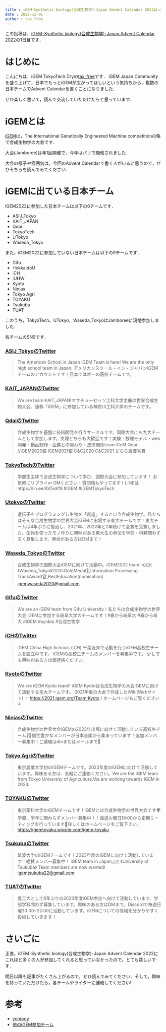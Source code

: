 ```yaml
---
title : iGEM･Synthetic biology(合成生物学)･Japan Advent Calendar 2022はっじまるよ~
date : 2022-12-01
author : tax_free
---
```


この投稿は，[iGEM･Synthetic biology(合成生物学)･Japan Advent Calendar 2022](https://adventar.org/calendars/7510)の1日目です．

# はじめに
こんにちは．iGEM TokyoTech Dryの[tax_free](https://twitter.com/taxfree_python)です．
iGEM Japan Communityを盛り上げて，日本でもっとiGEMが広がってほしいという気持ちから，複数の日本チームでAdvent Calendarを書くことになりました．

ぜひ楽しく書いて，読んで交流していただけたらと思っています．

<!--more-->

# iGEMとは
[iGEM](https://igem.org/)は，The International Genetically Engineered Machine competitionの略で合成生物学の大会です．

大会(Jamboree)は年1回開催で，今年はパリで開催されました．

大会の様子や雰囲気は，今回のAdvent Calendarで書く人がいると思うので，ぜひそちらを読んでみてください．


# iGEMに出ている日本チーム
iGEM2022に参加した日本チームは以下の6チームです．

- ASIJ_Tokyo
- KAIT_JAPAN
- Qdai
- TokyoTech
- UTokyo
- Waseda_Tokyo

また，iGEM2022に参加していない日本チームは以下の9チームです．

- Gifu
- HokkaidoU
- iCH
- IUHW
- Kyoto
- Ninjas
- Tokyo Agri
- TOYAKU
- Tsukuba
- TUAT

このうち，TokyoTech，UTokyo，Waseda_TokyoはJamboreeに現地参加しました．

各チームのSNSです．

### [ASIJ_TokyoのTwitter](https://twitter.com/asijigem)
> The American School in Japan iGEM Team is here! We are the only high school team in Japan. アメリカンスクール・イン・ジャパンiGEMチームのアカウントです！日本では唯一の高校チームです。

### [KAIT_JAPANのTwitter](https://twitter.com/KAIT_JAPAN)
> We are team KAIT_JAPAN!マサチューセッツ工科大学主催の世界合成生物大会、通称「iGEM」に参加している神奈川工科大学のチームです。

### [QdaiのTwitter](https://twitter.com/igemqdai)
> 合成生物学を基盤に技術開発を行うサークルです。国際大会にも九大チームとして参加します。文理どちらも大歓迎です！実験・数理モデル・web開発・動画制作・企業との関わり・法律関係team:iGeM Qdai //iGEM2020銀 iGEM2021銀 C&C2020 C&C2021 どちら最優秀賞

### [TokyoTechのTwitter](https://twitter.com/igem_tokyotech)
> 学部生主体で合成生物学について学び、国際大会に参加しています！ お気軽にリプライor DMください！質問箱もやってます！LINEはhttps://lin.ee/AV5vKf9 #iGEM #iGEMTokyoTech

### [UtokyoのTwitter](https://twitter.com/iGEM_UTokyo)
> 遺伝子をプログラミングし生物を「創造」するという合成生物学。私たちはそんな合成生物学の世界大会iGEMに出場する東大チームです！東大チームは4年ぶりに復活し、2021年、2022年と2年続けて金賞を受賞しました。生物を使ったモノ作りに興味がある東大生の参加を学部・科類問わず広く募集します。興味がある方はDMまで！

### [Waseda_TokyoのTwitter](https://twitter.com/Wasedaigem)
> 合成生物学の国際大会iGEMに向けて活動中。iGEM2022 team in🇯🇵《Waseda_Tokyo》2020:GoldMedal🏅,Information Processing TrackAward🏆,BestEducation(nomination) igemwaseda2020@gmail.com

### [GifuのTwitter](https://twitter.com/iGEMgifu)
> We are an iGEM team from Gifu University！私たちは合成生物学の世界大会 iGEMに参加する岐阜大学のチームです！#春から岐阜大 #春から岐大 #iGEM #synbio #合成生物学

### [iCHのTwitter](https://twitter.com/iGEM_High_S)
> iGEM Chiba High Schools (iCH) 千葉近郊で活動を行うiGEM高校生チームを設立中です。 iGEMの高校生チームのメンバーを募集中です。 少しでも興味がある方は御連絡ください。

### [KyotoのTwitter](https://twitter.com/iGEMkyoto)
> We are iGEM Kyoto team!! iGEM Kyotoは合成生物学の大会iGEMに向けて活動する京大チームです。 2021年度の大会で作成したWiki(Webサイト) ☞ https://2021.igem.org/Team:Kyoto / ホームページもご覧ください↓

### [NinjasのTwitter](https://twitter.com/iGEM_Ninjas)
> 合成生物学の世界大会iGEMの2023年出場に向けて活動している高校生チーム🧫🧪個性豊かなメンバーが日本全国から集まっています！追加メンバー募集中！ご連絡はdmまたはメールまで📧

### [Tokyo AgriのTwitter](https://twitter.com/iGEMTokyoAgri)
>東京農業大学初のiGEMチームです。2023年度のiGEMに向けて活動しています。興味ある方は、気軽にご連絡ください。We are the iGEM team from Tokyo University of Agriculture.We are working towards iGEM in 2023.

### [TOYAKUのTwitter](https://twitter.com/iGEMToyaku)
> 東京薬科大学のiGEMチームです！iGEMとは合成生物学の世界大会です🌍学部、学年に関わらずメンバー募集中！！毎週火曜日18:00から定期ミーティングを行っています🙌詳しくはホームページをご覧下さい。https://igemtoyaku.wixsite.com/igem-toyaku

### [TsukubaのTwitter](https://twitter.com/Igem_Tsukuba)
> 筑波大学のiGEMチームです！2023年度のiGEMに向けて活動しています！絶賛メンバー募集中！ iGEM team in Japan🇯🇵 《University of Tsukuba》 Team members are now wanted! igemtsukuba22@gmail.com

### [TUATのTwitter](https://twitter.com/iGEMTUAT2022)
> 農工大として6年ぶりの2023年度iGEM参加へ向けて活動しています。学部学科問わず募集しています。興味のある方はDMまで。Discordで毎週日曜20:00~22:00に活動しています。iGEMについての情報を分かりやすく投稿していきます！


# さいごに
正直，iGEM･Synthetic biology(合成生物学)･Japan Advent Calendar 2022にこれほど多くの人が参加してくれると思っていなかったので，とても嬉しいです．

明日以降も記事がたくさん上がるので，ぜひ読んでみてください．そして，興味を持っていただけたら，各チームやライターに連絡してください!


# 参考

- [yomogy](https://yomogy.com/igem/igem2020_basic_information)
- [他のiGEM参加チーム](https://competition.igem.org/teams)
